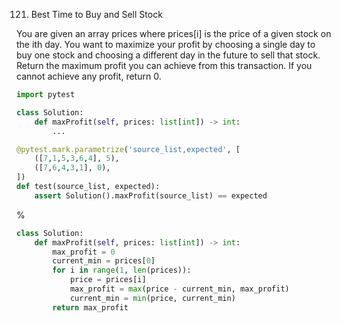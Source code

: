 <!--
The MIT License (MIT)

Copyright (c) 2023-2024 Almaz Ilaletdinov <a.ilaletdinov@yandex.ru>

Permission is hereby granted, free of charge, to any person obtaining a copy
of this software and associated documentation files (the "Software"), to deal
in the Software without restriction, including without limitation the rights
to use, copy, modify, merge, publish, distribute, sublicense, and/or sell
copies of the Software, and to permit persons to whom the Software is
furnished to do so, subject to the following conditions:

The above copyright notice and this permission notice shall be included in all
copies or substantial portions of the Software.

THE SOFTWARE IS PROVIDED "AS IS", WITHOUT WARRANTY OF ANY KIND,
EXPRESS OR IMPLIED, INCLUDING BUT NOT LIMITED TO THE WARRANTIES OF
MERCHANTABILITY, FITNESS FOR A PARTICULAR PURPOSE AND NONINFRINGEMENT.
IN NO EVENT SHALL THE AUTHORS OR COPYRIGHT HOLDERS BE LIABLE FOR ANY CLAIM,
DAMAGES OR OTHER LIABILITY, WHETHER IN AN ACTION OF CONTRACT, TORT OR
OTHERWISE, ARISING FROM, OUT OF OR IN CONNECTION WITH THE SOFTWARE OR THE USE
OR OTHER DEALINGS IN THE SOFTWARE.
-->
121. Best Time to Buy and Sell Stock

You are given an array prices where prices[i] is the price of a given stock on the ith day.
You want to maximize your profit by choosing a single day to buy one stock and choosing a different day in the future to sell that stock.
Return the maximum profit you can achieve from this transaction. If you cannot achieve any profit, return 0.

```python
import pytest

class Solution:
    def maxProfit(self, prices: list[int]) -> int:
        ...

@pytest.mark.parametrize('source_list,expected', [
    ([7,1,5,3,6,4], 5),
    ([7,6,4,3,1], 0),
])
def test(source_list, expected):
    assert Solution().maxProfit(source_list) == expected
```

%

```python
class Solution:
    def maxProfit(self, prices: list[int]) -> int:
        max_profit = 0
        current_min = prices[0]
        for i in range(1, len(prices)):
            price = prices[i]
            max_profit = max(price - current_min, max_profit)
            current_min = min(price, current_min)
        return max_profit
```
